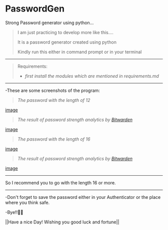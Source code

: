 # PasswordGen
Strong Password generator using python...

>I am just practicing to develop more like this....
>
>It is a password generator created using python
>
>Kindly run this either in command prompt or in your terminal

---

>Requirements:
> *    *first install the modules which are mentioned in requirements.md*
---    
-These are some screenshots of the program:

>*The password with the length of 12*

[image](https://user-images.githubusercontent.com/86052235/209162540-ea00dd0a-a334-4563-9341-85f417ac2904.png)

>*The result of password strength analytics by [Bitwarden](https://bitwarden.com/password-strength/)*

[image](https://user-images.githubusercontent.com/86052235/209162815-5764709b-b969-4b08-876a-c59de6bd0203.png)

>*The password with the length of 16*

[image](https://user-images.githubusercontent.com/86052235/209162926-6b9d8202-4709-4c69-90e6-ff074b761331.png)

>*The result of password strength analytics by [Bitwarden](https://bitwarden.com/password-strength/)*

[image](https://user-images.githubusercontent.com/86052235/209163005-90475661-31b0-4bb8-92cb-8580dec0b1a9.png)

***
So I recommend you to go with the length 16 or more.
***
-Don't forget to save the password either in your Authenticator or the place where you think safe.

-Bye!!👋🏽

||Have a nice Day! Wishing you good luck and fortune||
